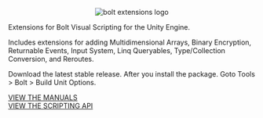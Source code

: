<p align="center">
<img src="http://lifeandstylemedia.com/images/logos/boltextensions.png" alt="bolt extensions logo" title="Bolt Extensions"/>
 
Extensions for Bolt Visual Scripting for the Unity Engine.

Includes extensions for adding Multidimensional Arrays, Binary Encryption, Returnable Events, Input System, Linq Queryables, Type/Collection Conversion, and Reroutes.

Download the latest stable release. After you install the package. Goto Tools > Bolt > Build Unit Options.

<a href="http://www.lifeandstylemedia.com/docs/manual/index.php">VIEW THE MANUALS</a><br/>
<a href="http://www.lifeandstylemedia.com/docs/api/index.php">VIEW THE SCRIPTING API</a>
</p>
